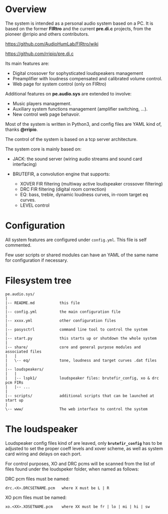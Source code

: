# Overview

The system is intended as a personal audio system based on a PC. It is based on the former **FIRtro** and the current **pre.di.c** projects, from the pioneer @rripio and others contributors.

https://github.com/AudioHumLab/FIRtro/wiki

https://github.com/rripio/pre.di.c

Its main features are:

- Digital crossover for sophysticated loudspeakers management
- Preamplifier with loudness compensated and calibrated volume control.
- Web page for system control (only on FIRtro)

 Additional features on **pe.audio.sys** are extended to involve:

- Music players management.
- Auxiliary system functions management (amplifier switching, ...).
- New control web page behavoir.

Most of the system is written in Python3, and config files are YAML kind of, thanks **@rripio**.

The control of the system is based on a tcp server architecture.

The system core is mainly based on:

- JACK: the sound server (wiring audio streams and sound card interfacing)

- BRUTEFIR, a convolution engine that supports:

    - XOVER FIR filtering (multiway active loudspeaker crossover filtering)
    - DRC FIR filtering (digital room correction)
    - EQ: bass, treble, dynamic loudness curves, in-room target eq curves.
    - LEVEL control


# Configuration

All system features are configured under `config.yml`. This file is self commented.

Few user scripts or shared modules can have an YAML of the same name for configuration if necessary.


# Filesystem tree


    pe.audio.sys/
    |
    |-- README.md           this file
    |
    |-- config.yml          the main configuration file
    |
    |-- xxxx.yml            other configuration files
    |
    |-- pasysctrl           command line tool to control the system
    |
    |-- start.py            this starts up or shutdown the whole system
    |
    |-- share/              core and general purpose modules and associated files
    |   |
    |   \-- eq/             tone, loudness and target curves .dat files
    |
    |-- loudspeakers/       
    |   |
    |   |-- lspk1/          loudspeaker files: brutefir_config, xo & drc pcm FIRs
    |   |-- ...
    |
    |-- scripts/            additional scripts that can be launched at start up
    |
    \-- www/                The web interface to control the system


# The loudspeaker

Loudspeaker config files kind of are leaved, only **`brutefir_config`** has to be adjusted to set the proper coeff levels and xover scheme, as well as system card wiring and delays on each port.

For control purposes, XO and DRC pcms will be scanned from the list of files found under the loudspeker folder,
when named as follows:


DRC pcm files must be named:

    drc.<X>.DRCSETNAME.pcm   where X must be L | R


XO pcm files must be named:

    xo.<XX>.XOSETNAME.pcm    where XX must be fr | lo | mi | hi | sw
